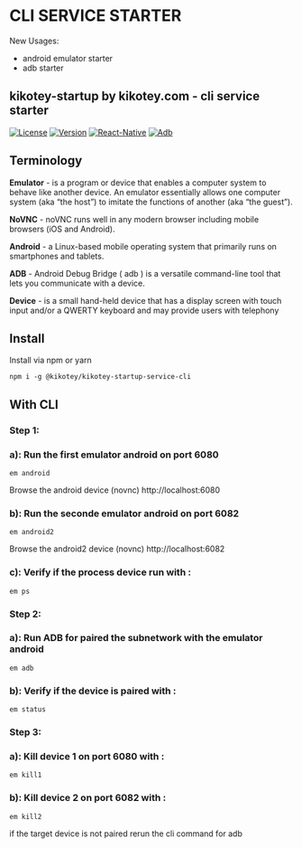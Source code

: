  CLI SERVICE STARTER
=====================

New Usages:
 - android emulator starter
 - adb starter

## kikotey-startup by kikotey.com - cli service starter 

[![License](https://img.shields.io/badge/License-Apache%202.0-blue.svg)](https://opensource.org/licenses/Apache2.0)
[![Version](https://img.shields.io/badge/node-%3E%3D%2012-brightgreen)](https://nodejs.org/)
[![React-Native](https://reactnative.dev/docs/environment-setup?guide=native)](https://reactnative.dev/docs/environment-setup?guide=native)
[![Adb](https://developer.android.com/tools/adb)](https://developer.android.com/tools/adb)


## Terminology

**Emulator** -  is a program or device that enables a computer system to behave like another device. An emulator essentially allows one computer system (aka “the host”) to imitate the functions of another (aka “the guest”).

**NoVNC** - noVNC runs well in any modern browser including mobile browsers (iOS and Android).

**Android** - a Linux-based mobile operating system that primarily runs on smartphones and tablets. 

**ADB** - Android Debug Bridge ( adb ) is a versatile command-line tool that lets you communicate with a device. 

**Device** -  is a small hand-held device that has a display screen with touch input and/or a QWERTY keyboard and may provide users with telephony


## Install

Install via npm or yarn

```
npm i -g @kikotey/kikotey-startup-service-cli
```


## With CLI


### Step 1:
### a): Run the first emulator android on port 6080
```
em android
```
Browse the android device (novnc) http://localhost:6080


### b): Run the seconde emulator android on port 6082
```
em android2
```
Browse the android2 device (novnc) http://localhost:6082


### c): Verify if the process device run with : 
```
em ps
```


### Step 2:
### a): Run ADB for paired the subnetwork with the emulator android
```
em adb
```

### b): Verify if the device is paired with : 
```
em status
```

### Step 3:
### a): Kill device 1 on port 6080 with : 
```
em kill1
```

### b): Kill device 2 on port 6082 with : 
```
em kill2
```



if the target device is not paired rerun the cli command for adb


